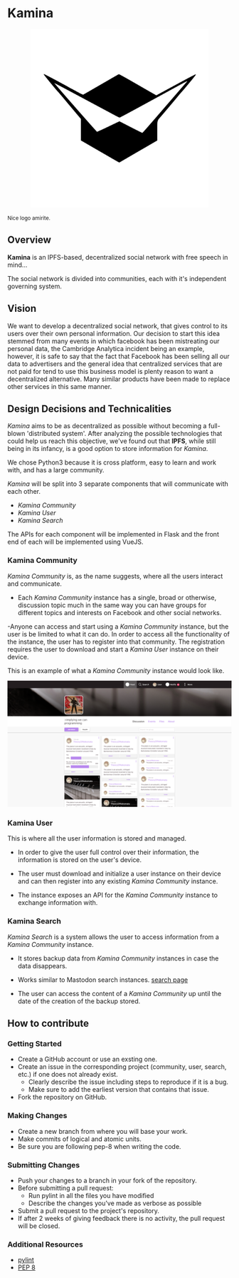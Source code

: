 # Kamina


[](logo/kamina_logo.svg)

[//]: # (This and the logo line are comments for Ziad to uncomment when he edits because)
[//]: # (he likes to see the pretty logo in pycharm when he edits the docs uwu )

<p align="center">
	<img src="logo/kamina_logo.svg" width="400" align="middle"/>
</p>  
<small>Nice logo amirite.</small>

## Overview
**Kamina** is an IPFS-based, decentralized social network with free speech in mind...
 
The social network is divided into communities, each with it's independent governing system.

## Vision
We want to develop a decentralized social network, that gives control to its users over their own personal information.
Our decision to start this idea stemmed from many events in which facebook has been mistreating our personal data, the 
Cambridge Analytica incident being an example, however, it is safe to say that the fact that Facebook has been 
selling all our data to advertisers and the general idea that centralized services that are not paid for tend to use 
this business model is plenty reason to want a decentralized alternative. Many similar products have been made to 
replace other services in this same manner.  


## Design Decisions and Technicalities
*Kamina* aims to be as decentralized as possible without becoming a full-blown 'distributed system'. After 
analyzing the possible technologies that could help us reach this objective, we've found out that **IPFS**, while still 
being in its infancy, is a good option to store information for *Kamina*. 

We chose Python3 because it is cross platform, easy to learn and work with, and has a large community.



*Kamina* will be split into 3 separate components that will communicate with each other. 

- *Kamina Community*
- *Kamina User*
- *Kamina Search*

The APIs for each component will be implemented in Flask and the front end of each will be implemented using VueJS.


### Kamina Community
*Kamina Community* is, as the name suggests, where all the users interact and communicate. 
- Each *Kamina Community* instance has a single, broad or otherwise, discussion topic much in the same way you can have 
groups for different topics and interests on Facebook and other social networks. 

-Anyone can access and start using a *Kamina Community* instance, but the user is be limited to what it can do. In 
order to access all the functionality of the instance, the user has to register into that community. The registration 
requires the user to download and start a *Kamina User* instance on their device.

This is an example of what a *Kamina Community* instance would look like.
   
![community-preview](./img/preview.png)


### Kamina User

This is where all the user information is stored and managed.

- In order to give the user full control over their information, the information is stored on the user's device.

- The user must download and initialize a user instance on their device and can then register into any existing 
*Kamina Community* instance. 

- The instance exposes an API for the *Kamina Community* instance to exchange information with.

### Kamina Search

*Kamina Search* is a system allows the user to access information from a *Kamina Community* instance.

- It stores backup data from *Kamina Community* instances in case the data disappears. 

- Works similar to Mastodon search instances. [search page](https://instances.social/list#lang=&allowed=&prohibited=&users=)

- The user can access the content of a *Kamina Community* up until the date of the creation of the backup stored. 


## How to contribute


### Getting Started
* Create a GitHub account or use an exsting one. 
* Create an issue in the corresponding project (community, user, search, etc.) if one does not already exist.
	- Clearly describe the issue including steps to reproduce if it is a bug.
	- Make sure to add the earliest version that contains that issue.
* Fork the repository on GitHub.

### Making Changes
* Create a new branch from where you will base your work.
* Make commits of logical and atomic units.
* Be sure you are following pep-8 when writing the code.

### Submitting Changes
* Push your changes to a branch in your fork of the repository.
* Before submitting a pull request:
	- Run pylint in all the files you have modified
	- Describe the changes you've made as verbose as possible
* Submit a pull request to the project's repository.
* If after 2 weeks of giving feedback there is no activity, the pull request will be closed.

### Additional Resources
* [pylint](https://www.pylint.org/)
* [PEP 8](https://www.python.org/dev/peps/pep-0008/)
